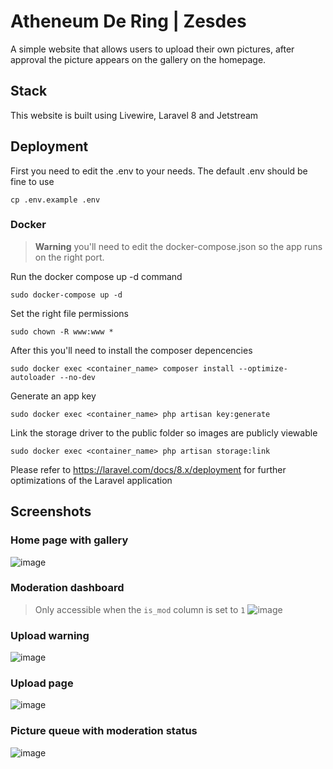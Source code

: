 # Atheneum De Ring | Zesdes

A simple website that allows users to upload their own pictures, after approval the picture appears on the gallery on the homepage.

## Stack
This website is built using Livewire, Laravel 8 and Jetstream

## Deployment

First you need to edit the .env to your needs. The default .env should be fine to use
```
cp .env.example .env
```

### Docker
> **Warning** you'll need to edit the docker-compose.json so the app runs on the right port.

Run the docker compose up -d command
```
sudo docker-compose up -d
```

Set the right file permissions
```
sudo chown -R www:www *
```

After this you'll need to install the composer depencencies
```
sudo docker exec <container_name> composer install --optimize-autoloader --no-dev
```

Generate an app key
```
sudo docker exec <container_name> php artisan key:generate
```

Link the storage driver to the public folder so images are publicly viewable
```
sudo docker exec <container_name> php artisan storage:link
```

Please refer to https://laravel.com/docs/8.x/deployment for further optimizations of the Laravel application

## Screenshots

### Home page with gallery
![image](https://user-images.githubusercontent.com/40402787/215271420-38027d4f-6c8c-46f7-b1ec-0ea8f4290324.png)

### Moderation dashboard
> Only accessible when the `is_mod` column is set to `1`
![image](https://user-images.githubusercontent.com/40402787/215271439-6fd6c221-0ee6-491a-b84a-b653db4e8169.png)

### Upload warning
![image](https://user-images.githubusercontent.com/40402787/215271363-ac41d8cb-b2b7-4c43-ab00-61c79c0f82fb.png)

### Upload page
![image](https://user-images.githubusercontent.com/40402787/215271387-878e7a09-9152-4998-bbfb-0101e362b47f.png)

### Picture queue with moderation status
![image](https://user-images.githubusercontent.com/40402787/215271413-96615409-d98c-42de-9c40-c9bbab7e3148.png)

